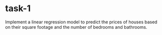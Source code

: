 # task-1
Implement a linear regression model to predict the prices of houses based on their square footage and the number of bedrooms and bathrooms.
